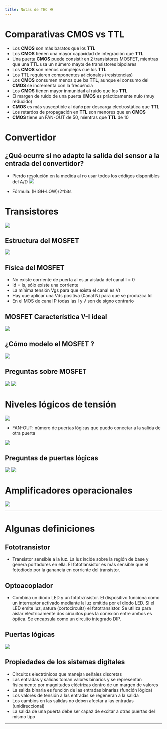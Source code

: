 ```yaml
---
title: Notas de TEC ⛑
---
```

# Comparativas CMOS vs TTL

- Los **CMOS** son más baratos que los **TTL**
- Los **CMOS** tienen una mayor capacidad de integración que **TTL**
- Una puerta **CMOS** puede consistir en 2 transistores MOSFET, mientras que una **TTL** usa un número mayor de transistores bipolares
- Los **CMOS** son menos complejos que los **TTL**
- Los TTL requieren componentes adicionales (resistencias)
- Los **CMOS** consumen menos que los **TTL**, aunque el consumo del **CMOS** se incrementa con la frecuencia
- Los **CMOS** tienen mayor inmunidad al ruido que los **TTL**
- El margen de ruido de una puerta **CMOS** es prácticamente nulo (muy reducido)
- **CMOS** es más susceptible al daño por descarga electrostática que **TTL**
- Los retardos de propagación en **TTL** son menores que en **CMOS**
- **CMOS** tiene un FAN-OUT de 50, mientras que **TTL** de 10

# Convertidor

## ¿Qué ocurre si no adapto la salida del sensor a la entrada del convertidor?
- Pierdo resolución en la medida al no usar todos los códigos disponibles del A/D
![](img/convertidor.png)

- Fórmula: (HIGH-LOW)/2^bits

# Transistores

![](img/transistores.png)

## Estructura del MOSFET

![](img/mosfet.png)


## Física del MOSFET

- No existe corriente de puerta al estar aislada del canal I = 0
- Id = Is, sólo existe una corriente
- La mínima tensión Vgs para que exista el canal es Vt
- Hay que aplicar una Vds positiva (Canal N) para que se produzca Id
- En el MOS de canal P todas las I y V son de signo contrario

## MOSFET Característica V-I ideal

![](img/vi.png)

## ¿Cómo modelo el MOSFET ?

![](img/vi%20ideal.png)

## Preguntas sobre MOSFET

![](img/p1.png)
![](img/p2.png)


# Niveles lógicos de tensión

![](img/tension.png)

- FAN-OUT: número de puertas lógicas que puedo conectar a la salida de otra puerta

![](img/fan%20out.png)

## Preguntas de puertas lógicas

![](img/p1%20l.png)
![](img/p2%20l.png)

# Amplificadores operacionales

![](img/amplificadores.png)


---

# Algunas definiciones

## Fototransistor
- Transistor sensible a la luz. La luz incide sobre la región de base y genera portadores en ella. El fototransistor es más sensible que el fotodiodo por la ganancia en corriente del transistor.

## Optoacoplador
- Combina un diodo LED y un fototransistor. El dispositivo funciona como un interruptor activado mediante la luz emitida por el diodo LED. Si el LED emite luz,  satura (cortocircuita) el fototransistor. Se utiliza para aislar eléctricamente dos circuitos pues la conexión entre ambos es óptica. Se encapsula como un circuito integrado DIP.

## Puertas lógicas
![](img/Pasted%20image%2020230612115145.png)

## Propiedades de los sistemas digitales
- Circuitos electrónicos que manejan señales discretas
- Las entradas y salidas toman valores binarios y se representan físicamente por magnitudes eléctricas dentro de un margen de valores
- La salida binaria es función de las entradas binarias (función lógica)
- Los valores de tensión a las entradas se regeneran a la salida
- Los cambios en las salidas no deben afectar a las entradas (unidireccional)
- La salida de una puerta debe ser capaz de excitar a otras puertas del mismo tipo

---

